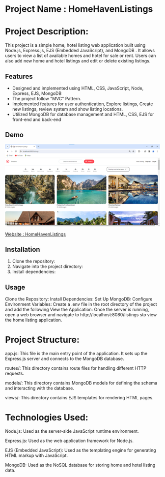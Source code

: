 # Project Name : HomeHavenListings 

# Project Description:

This project is a simple home, hotel listing web application built using Node.js, Express.js, EJS (Embedded JavaScript), and MongoDB . It allows users to view a list of available homes and hotel for sale or rent. Users can also add new home and hotel listings and edit or delete existing listings.


## Features
-  Designed and implemented using HTML, CSS, JavaScript, Node, Express, EJS, MongoDB
-  The project follow "MVC" Pattern. 
- Implemented features for user authentication, Explore listings, Create new listings, review system and show listing locations. 
- Utilized MongoDB for database management and HTML, CSS, EJS for front-end and back-end 



## Demo
![Demo](demo.png)






[Website : HomeHavenListings](https://homehavenlistings.onrender.com/listings)


## Installation

1. Clone the repository:
2. Navigate into the project directory:
3. Install dependencies:


## Usage

Clone the Repository:
Install Dependencies:
Set Up MongoDB:
Configure Environment Variables:
Create a .env file in the root directory of the project and add the following 
View the Application:
Once the server is running, open a web browser and navigate to 
http://localhost:8080/listings  sto view the home listing application.




# Project Structure:

app.js: This file is the main entry point of the application. It sets up the Express.js server and connects to the MongoDB database.

routes/: This directory contains route files for handling different HTTP requests.

models/: This directory contains MongoDB models for defining the schema and interacting with the database.

views/: This directory contains EJS templates for rendering HTML pages.

# Technologies Used:

Node.js: Used as the server-side JavaScript runtime environment.

Express.js: Used as the web application framework for Node.js.

EJS (Embedded JavaScript): Used as the templating engine for generating HTML markup with JavaScript.

MongoDB: Used as the NoSQL database for storing home and hotel listing data.





